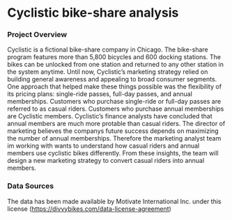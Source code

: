 # Cyclistic bike-share analysis

### Project Overview

Cyclistic is a fictional bike-share company in Chicago. The bike-share program features more than 5,800 bicycles and 600 docking stations. The bikes can be unlocked from one station and returned to any other station in the system anytime. Until now, Cyclistic’s marketing strategy relied on building general awareness and appealing to broad consumer segments. One approach that helped make these things possible was the  flexibility of its pricing plans: single-ride passes, full-day passes, and annual memberships. Customers who purchase single-ride or full-day passes are referred to as casual riders. Customers who purchase annual memberships are Cyclistic members. Cyclistic’s  finance analysts have concluded that annual members are much more pro table than casual riders. The director of marketing believes the companys future success depends on maximizing the number of annual memberships. Therefore the marketing analyst team im working with wants to understand how casual riders and annual members use cyclistic bikes differently. From these insights, the team will design a new marketing strategy to convert casual riders into annual members. 

### Data Sources

The data has been made available by Motivate International Inc. under this license (https://divvybikes.com/data-license-agreement)


